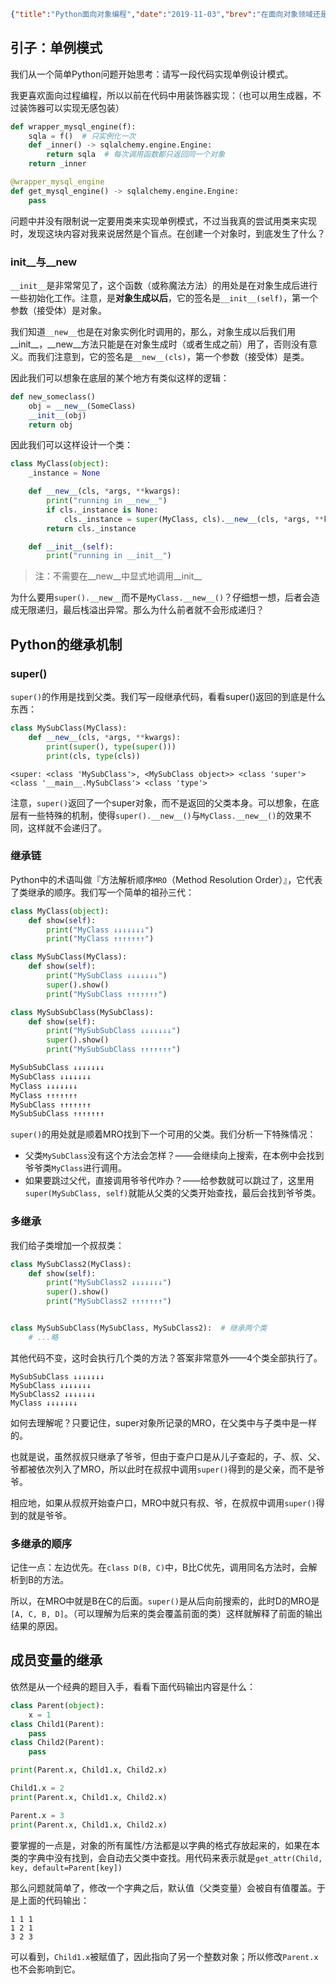 ```json lw-blog-meta
{"title":"Python面向对象编程","date":"2019-11-03","brev":"在面向对象领域还是有不少坑的，成员变量、魔法方法本身并不难，但是与继承结合在一起，就有很多细节需要关注了。在此做个基本的盘点和分析。","tags":["Python"]}
```



## 引子：单例模式

我们从一个简单Python问题开始思考：请写一段代码实现单例设计模式。

我更喜欢面向过程编程，所以以前在代码中用装饰器实现：（也可以用生成器，不过装饰器可以实现无感包装）

```python
def wrapper_mysql_engine(f):
    sqla = f()  # 只实例化一次
    def _inner() -> sqlalchemy.engine.Engine:
        return sqla  # 每次调用函数都只返回同一个对象
    return _inner

@wrapper_mysql_engine
def get_mysql_engine() -> sqlalchemy.engine.Engine:
    pass
```

问题中并没有限制说一定要用类来实现单例模式，不过当我真的尝试用类来实现时，发现这块内容对我来说居然是个盲点。在创建一个对象时，到底发生了什么？

### __init__与__new__

`__init__`是非常常见了，这个函数（或称魔法方法）的用处是在对象生成后进行一些初始化工作。注意，是**对象生成以后**，它的签名是`__init__(self)`，第一个参数（接受体）是对象。

我们知道`__new__`也是在对象实例化时调用的，那么，对象生成以后我们用__init__，__new__方法只能是在对象生成时（或者生成之前）用了，否则没有意义。而我们注意到，它的签名是`__new__(cls)`，第一个参数（接受体）是类。

因此我们可以想象在底层的某个地方有类似这样的逻辑：

```python
def new_someclass()
    obj = __new__(SomeClass)
    __init__(obj)
    return obj
```

因此我们可以这样设计一个类：

```python
class MyClass(object):
    _instance = None

    def __new__(cls, *args, **kwargs):
        print("running in __new__")
        if cls._instance is None:
            cls._instance = super(MyClass, cls).__new__(cls, *args, **kwargs)
        return cls._instance

    def __init__(self):
        print("running in __init__")
```

> 注：不需要在__new__中显式地调用__init__

为什么要用`super().__new__`而不是`MyClass.__new__()`？仔细想一想，后者会造成无限递归，最后栈溢出异常。那么为什么前者就不会形成递归？

## Python的继承机制

### super()

`super()`的作用是找到父类。我们写一段继承代码，看看super()返回的到底是什么东西：

```python
class MySubClass(MyClass):
    def __new__(cls, *args, **kwargs):
        print(super(), type(super()))
        print(cls, type(cls))
```

```text
<super: <class 'MySubClass'>, <MySubClass object>> <class 'super'>
<class '__main__.MySubClass'> <class 'type'>
```

注意，`super()`返回了一个super对象，而不是返回的父类本身。可以想象，在底层有一些特殊的机制，使得`super().__new__()`与`MyClass.__new__()`的效果不同，这样就不会递归了。

### 继承链

Python中的术语叫做『方法解析顺序`MRO`（Method Resolution Order）』，它代表了类继承的顺序。我们写一个简单的祖孙三代：

```python
class MyClass(object):
    def show(self):
        print("MyClass ↓↓↓↓↓↓↓")
        print("MyClass ↑↑↑↑↑↑↑")

class MySubClass(MyClass):
    def show(self):
        print("MySubClass ↓↓↓↓↓↓↓")
        super().show()
        print("MySubClass ↑↑↑↑↑↑↑")

class MySubSubClass(MySubClass):
    def show(self):
        print("MySubSubClass ↓↓↓↓↓↓↓")
        super().show()
        print("MySubSubClass ↑↑↑↑↑↑↑")
```

```python
MySubSubClass ↓↓↓↓↓↓↓
MySubClass ↓↓↓↓↓↓↓
MyClass ↓↓↓↓↓↓↓
MyClass ↑↑↑↑↑↑↑
MySubClass ↑↑↑↑↑↑↑
MySubSubClass ↑↑↑↑↑↑↑
```

`super()`的用处就是顺着MRO找到下一个可用的父类。我们分析一下特殊情况：

- 父类`MySubClass`没有这个方法会怎样？——会继续向上搜索，在本例中会找到爷爷类`MyClass`进行调用。
- 如果要跳过父代，直接调用爷爷代咋办？——给参数就可以跳过了，这里用`super(MySubClass, self)`就能从父类的父类开始查找，最后会找到爷爷类。

### 多继承

我们给子类增加一个叔叔类：

```python
class MySubClass2(MyClass):
    def show(self):
        print("MySubClass2 ↓↓↓↓↓↓↓")
        super().show()
        print("MySubClass2 ↑↑↑↑↑↑↑")


class MySubSubClass(MySubClass, MySubClass2):  # 继承两个类
    # ...略
```

其他代码不变，这时会执行几个类的方法？答案非常意外——4个类全部执行了。

```text
MySubSubClass ↓↓↓↓↓↓↓
MySubClass ↓↓↓↓↓↓↓
MySubClass2 ↓↓↓↓↓↓↓
MyClass ↓↓↓↓↓↓↓
```

如何去理解呢？只要记住，super对象所记录的MRO，在父类中与子类中是一样的。

也就是说，虽然叔叔只继承了爷爷，但由于查户口是从儿子查起的，子、叔、父、爷都被依次列入了MRO，所以此时在叔叔中调用`super()`得到的是父亲，而不是爷爷。

相应地，如果从叔叔开始查户口，MRO中就只有叔、爷，在叔叔中调用`super()`得到的就是爷爷。

### 多继承的顺序

记住一点：左边优先。在`class D(B, C)`中，B比C优先，调用同名方法时，会解析到B的方法。

所以，在MRO中就是B在C的后面。`super()`是从后向前搜索的，此时D的MRO是`[A, C, B, D]`。（可以理解为后来的类会覆盖前面的类）这样就解释了前面的输出结果的原因。

## 成员变量的继承

依然是从一个经典的题目入手，看看下面代码输出内容是什么：

```python
class Parent(object):
    x = 1
class Child1(Parent):
    pass
class Child2(Parent):
    pass

print(Parent.x, Child1.x, Child2.x)

Child1.x = 2
print(Parent.x, Child1.x, Child2.x)

Parent.x = 3
print(Parent.x, Child1.x, Child2.x)
```

要掌握的一点是，对象的所有属性/方法都是以字典的格式存放起来的，如果在本类的字典中没有找到，会自动去父类中查找。用代码来表示就是`get_attr(Child, key, default=Parent[key])`

那么问题就简单了，修改一个字典之后，默认值（父类变量）会被自有值覆盖。于是上面的代码输出：

```text
1 1 1
1 2 1
3 2 3
```

可以看到，`Child1.x`被赋值了，因此指向了另一个整数对象；所以修改`Parent.x`也不会影响到它。
